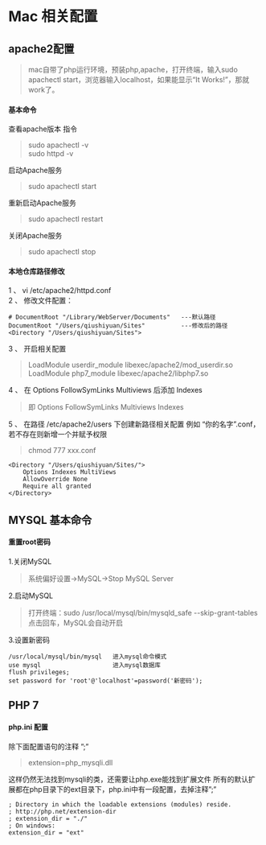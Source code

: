 # Mac 相关配置

## apache2配置
> mac自带了php运行环境，预装php,apache，打开终端，输入sudo apachectl start，浏览器输入localhost，如果能显示“It Works!”，那就work了。
#### 基本命令  
查看apache版本 指令
> sudo apachectl -v  
> sudo httpd -v  

启动Apache服务
> sudo apachectl start

重新启动Apache服务  

> sudo apachectl restart  

关闭Apache服务  

> sudo apachectl stop
#### 本地仓库路径修改
1 、 vi /etc/apache2/httpd.conf  
2 、 修改文件配置：  
```
# DocumentRoot "/Library/WebServer/Documents"   ---默认路径
DocumentRoot "/Users/qiushiyuan/Sites"          ---修改后的路径
<Directory "/Users/qiushiyuan/Sites">  
```
3 、 开启相关配置   
> LoadModule userdir_module libexec/apache2/mod_userdir.so  
> LoadModule php7_module libexec/apache2/libphp7.so  

4 、 在 Options FollowSymLinks Multiviews 后添加 Indexes  

>即 Options FollowSymLinks Multiviews Indexes  

5 、 在路径 /etc/apache2/users 下创建新路径相关配置 例如 “你的名字”.conf，若不存在则新增一个并赋予权限
> chmod 777 xxx.conf
```
<Directory "/Users/qiushiyuan/Sites/">
    Options Indexes MultiViews
    AllowOverride None
    Require all granted
</Directory>
```

## MYSQL 基本命令
#### 重置root密码
1.关闭MySQL  
> 系统偏好设置->MySQL->Stop MySQL Server  

2.启动MySQL  
> 打开终端：sudo /usr/local/mysql/bin/mysqld_safe --skip-grant-tables
点击回车，MySQL会自动开启  

3.设置新密码
```
/usr/local/mysql/bin/mysql   进入mysql命令模式
use mysql                    进入mysql数据库
flush privileges;
set password for 'root'@'localhost'=password('新密码');
```

## PHP 7 
#### php.ini 配置
除下面配置语句的注释 ”;”

  > extension=php_mysqli.dll

这样仍然无法找到mysqli的类，还需要让php.exe能找到扩展文件
所有的默认扩展都在php目录下的ext目录下，php.ini中有一段配置，去掉注释”;”  

```
; Directory in which the loadable extensions (modules) reside.
; http://php.net/extension-dir
; extension_dir = "./"
; On windows:
extension_dir = "ext"
```
